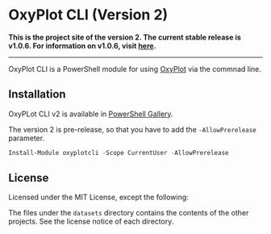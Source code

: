 # OxyPlot CLI (Version 2)

**This is the project site of the version 2. The current stable release is v1.0.6. For information on v1.0.6, visit [here](http://github.com/oxyplotcli).**

---

OxyPlot CLI is a PowerShell module for using [OxyPlot](http://www.oxyplot.org) via the commnad line.

## Installation

OxyPLot CLI v2 is available in [PowerShell Gallery](https://www.powershellgallery.com/packages/oxyplotcli).

The version 2 is pre-release, so that you have to add the `-AllowPrerelease` parameter.

```PowerShell
Install-Module oxyplotcli -Scope CurrentUser -AllowPrerelease
```

## License

Licensed under the MIT License, except the following:

The files under the `datasets` directory contains the contents of the other projects. See the license notice of each directory.
